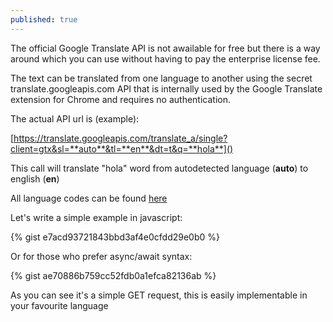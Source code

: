 ```yaml
---
published: true
---
```

The official Google Translate API is not awailable for free but there is a way around which you can use without having to pay the enterprise license fee.

The text can be translated from one language to another using the secret translate.googleapis.com API that is internally used by the Google Translate extension for Chrome and requires no authentication.


The actual API url is (example):

[https://translate.googleapis.com/translate_a/single?client=gtx&sl=**auto**&tl=**en**&dt=t&q=**hola**]()

This call will translate "hola" word from autodetected language (**auto**) to english (**en**)

All language codes can be found [here](https://cloud.google.com/translate/docs/languages)

Let's write a simple example in javascript:

{% gist e7acd93721843bbd3af4e0cfdd29e0b0 %}

Or for those who prefer async/await syntax:

{% gist ae70886b759cc52fdb0a1efca82136ab %}

As you can see it's a simple GET request, this is easily implementable in your favourite language
